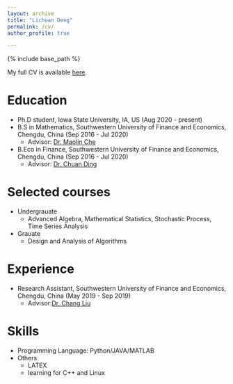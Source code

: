 ```yaml
---
layout: archive
title: "Lichuan Deng"
permalink: /cv/
author_profile: true

---
```


{% include base_path %}

My full CV is available [here](https://lichuan-deng.github.io/files/CV.pdf).

Education
======
* Ph.D student, Iowa State University, IA, US (Aug 2020 - present)
* B.S in Mathematics, Southwestern University of Finance and Economics, Chengdu, China (Sep 2016 - Jul 2020)
  * Advisor: [Dr. Maolin Che](https://economicmath.swufe.edu.cn/info/1047/1082.htm)
* B.Eco in Finance, Southwestern University of Finance and Economics, Chengdu, China (Sep 2016 - Jul 2020)
  * Advisor: [Dr. Chuan Ding](https://economicmath.swufe.edu.cn/info/1045/1088.htm)

Selected courses
======
* Undergrauate
  * Advanced Algebra, Mathematical Statistics, Stochastic Process, Time Series Analysis
* Grauate
  * Design and Analysis of Algorithms

Experience
======
* Research Assistant, Southwestern University of Finance and Economics, Chengdu, China (May 2019 - Sep 2019)
  * Advisor:[Dr. Chang Liu](https://zqxy.swufe.edu.cn/info/1023/3257.htm)
  
Skills
======
* Programming Language: Python/JAVA/MATLAB
* Others
  * LATEX
  * learning for C++ and Linux
  

